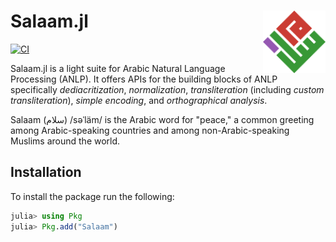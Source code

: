 # Salaam.jl <img src="docs/src/assets/logo.png" align="right" width="100"/>
[![CI](https://github.com/alstat/Salaam.jl/actions/workflows/ci.yml/badge.svg)](https://github.com/alstat/Salaam.jl/actions/workflows/ci.yml)

Salaam.jl is a light suite for Arabic Natural Language Processing (ANLP). It offers APIs for the building blocks of ANLP specifically _dediacritization_, _normalization_, _transliteration_ (including _custom transliteration_), _simple encoding_, and _orthographical analysis_.

Salaam (سلام) /səˈläm/ is the Arabic word for "peace," a common greeting among Arabic-speaking countries and among non-Arabic-speaking Muslims around the world.
## Installation
To install the package run the following:
```julia
julia> using Pkg
julia> Pkg.add("Salaam")
```